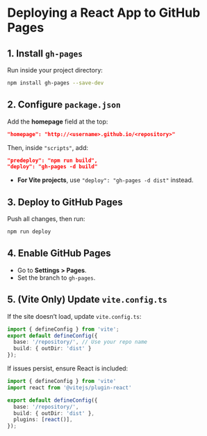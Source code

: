 # Deploying a React App to GitHub Pages

## 1. Install `gh-pages`
Run inside your project directory:

```sh
npm install gh-pages --save-dev
```

## 2. Configure `package.json`
Add the **homepage** field at the top:

```json
"homepage": "http://<username>.github.io/<repository>"
```

Then, inside `"scripts"`, add:

```json
"predeploy": "npm run build",
"deploy": "gh-pages -d build"
```

- **For Vite projects**, use `"deploy": "gh-pages -d dist"` instead.

## 3. Deploy to GitHub Pages
Push all changes, then run:

```sh
npm run deploy
```

## 4. Enable GitHub Pages
- Go to **Settings > Pages**.
- Set the branch to `gh-pages`.

## 5. (Vite Only) Update `vite.config.ts`
If the site doesn’t load, update `vite.config.ts`:

```ts
import { defineConfig } from 'vite';
export default defineConfig({
  base: '/repository/', // Use your repo name
  build: { outDir: 'dist' }
});
```

If issues persist, ensure React is included:

```ts
import { defineConfig } from 'vite'
import react from '@vitejs/plugin-react'

export default defineConfig({
  base: '/repository/',
  build: { outDir: 'dist' },
  plugins: [react()],
});
```
